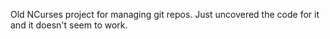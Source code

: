 Old NCurses project for managing git repos. Just uncovered the code for it and it doesn't seem to work.
